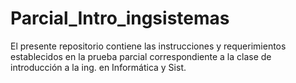 # Parcial_Intro_ingsistemas
 El presente repositorio contiene las instrucciones y requerimientos establecidos en la prueba parcial correspondiente a la clase de introducción a la ing. en Informática y Sist.
